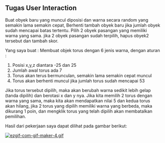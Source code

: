 ## Tugas User Interaction

Buat obyek baru yang muncul diposisi dan warna secara random yang semakin lama semakin cepat, 
Berhenti tambah obyek baru jika jumlah obyek sudah mencapai batas tertentu. 
Pilih 2 obyek pasangan yang memiliki warna yang sama.
jika 2 obyek pasangan sudah terpilih, hapus obyek2 tersebut dan tambah skor.

Yang saya buat :
Membuat objek torus dengan 6 jenis warna, dengan aturan :
1. Posisi x,y,z diantara -25 dan 25
2. Jumlah awal torus ada 7
3. Torus akan terus bermunculan, semakin lama semakin cepat muncul
4. Torus akan berhenti muncul jika jumlah torus sudah mencapai 53

Jika torus tersebut dipilih, maka akan berubah warna sedikit lebih gelap (tanda dipilih) dan berotasi x dan y nya.
Jika kita memilih 2 torus dengan warna yang sama, maka kita akan mendapatkan nilai 5 dan kedua torus akan hilang, 
jika 2 torus yang dipilih memiliki warna yang berbeda, maka dikurang 1 poin, 
dan mengklik torus yang telah dipilih akan membatalkan pemilihan.

Hasil dari pekerjaan saya dapat dilihat pada gambar berikut:

[![ezgif-com-gif-maker-4.gif](https://i.postimg.cc/sxcCnWws/ezgif-com-gif-maker-4.gif)](https://postimg.cc/LgnW5ncb)
